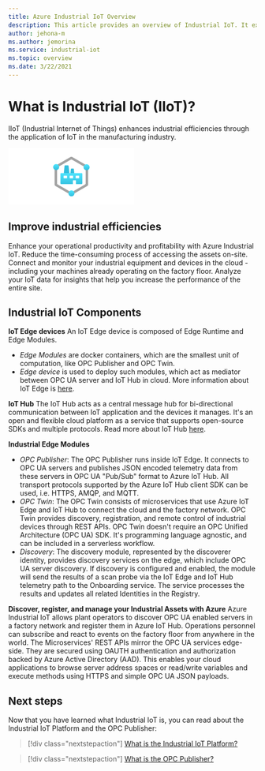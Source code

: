 ```yaml
---
title: Azure Industrial IoT Overview
description: This article provides an overview of Industrial IoT. It explains the shop floor connectivity and security components in IIoT.
author: jehona-m
ms.author: jemorina
ms.service: industrial-iot
ms.topic: overview
ms.date: 3/22/2021
---
```


# What is Industrial IoT (IIoT)?

IIoT (Industrial Internet of Things) enhances industrial efficiencies through the application of IoT in the manufacturing industry.

![Industrial Iot](media/overview-what-is-Industrial-IoT/icon-255-px.png)

## Improve industrial efficiencies
Enhance your operational productivity and profitability with Azure Industrial IoT. Reduce the time-consuming process of accessing the assets on-site. Connect and monitor your industrial equipment and devices in the cloud - including your machines already operating on the factory floor. Analyze your IoT data for insights that help you increase the performance of the entire site.

## Industrial IoT Components

**IoT Edge devices**
An IoT Edge device is composed of Edge Runtime and Edge Modules. 
- *Edge Modules* are docker containers, which are the smallest unit of computation, like OPC Publisher and OPC Twin. 
- *Edge device* is used to deploy such modules, which act as mediator between OPC UA server and IoT Hub in cloud. More information about IoT Edge is [here](https://azure.microsoft.com/services/iot-edge/).

**IoT Hub** 
The IoT Hub acts as a central message hub for bi-directional communication between IoT application and the devices it manages. It's an open and flexible cloud platform as a service that supports open-source SDKs and multiple protocols. Read more about IoT Hub [here](https://azure.microsoft.com/services/iot-hub/).

**Industrial Edge Modules**
- *OPC Publisher*: The OPC Publisher runs inside IoT Edge. It connects to OPC UA servers and publishes JSON encoded telemetry data from these servers in OPC UA "Pub/Sub" format to Azure IoT Hub. All transport protocols supported by the Azure IoT Hub client SDK can be used, i.e. HTTPS, AMQP, and MQTT.
- *OPC Twin*: The OPC Twin consists of microservices that use Azure IoT Edge and IoT Hub to connect the cloud and the factory network. OPC Twin provides discovery, registration, and remote control of industrial devices through REST APIs. OPC Twin doesn't require an OPC Unified Architecture (OPC UA) SDK. It's programming language agnostic, and can be included in a serverless workflow.
- *Discovery*: The discovery module, represented by the discoverer identity, provides discovery services on the edge, which include OPC UA server discovery. If discovery is configured and enabled, the module will send the results of a scan probe via the IoT Edge and IoT Hub telemetry path to the Onboarding service. The service processes the results and updates all related Identities in the Registry.


**Discover, register, and manage your Industrial Assets with Azure**
Azure Industrial IoT allows plant operators to discover OPC UA enabled servers in a factory network and register them in Azure IoT Hub. Operations personnel can subscribe and react to events on the factory floor from anywhere in the world. The Microservices' REST APIs mirror the OPC UA services edge-side. They are secured using OAUTH authentication and authorization backed by Azure Active Directory (AAD). This enables your cloud applications to browse server address spaces or read/write variables and execute methods using HTTPS and simple OPC UA JSON payloads.

## Next steps
Now that you have learned what Industrial IoT is, you can read about the Industrial IoT Platform and the OPC Publisher:

> [!div class="nextstepaction"]
> [What is the Industrial IoT Platform?](overview-what-is-industrial-iot-platform.md)

> [!div class="nextstepaction"]
> [What is the OPC Publisher?](overview-what-is-opc-publisher.md)